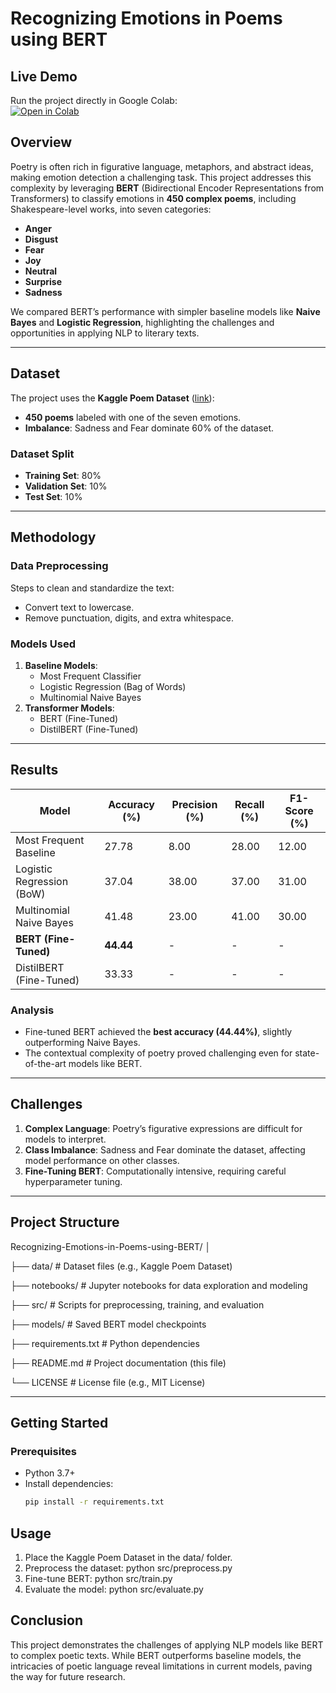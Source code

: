 # Recognizing Emotions in Poems using BERT

## Live Demo  
Run the project directly in Google Colab:  
[![Open in Colab](https://colab.research.google.com/assets/colab-badge.svg)](https://colab.research.google.com/drive/197I8ut041obXMl5r3UUKK9EmqI69mW2D?usp=sharing)


## Overview
Poetry is often rich in figurative language, metaphors, and abstract ideas, making emotion detection a challenging task. This project addresses this complexity by leveraging **BERT** (Bidirectional Encoder Representations from Transformers) to classify emotions in **450 complex poems**, including Shakespeare-level works, into seven categories:
- **Anger**
- **Disgust**
- **Fear**
- **Joy**
- **Neutral**
- **Surprise**
- **Sadness**

We compared BERT’s performance with simpler baseline models like **Naive Bayes** and **Logistic Regression**, highlighting the challenges and opportunities in applying NLP to literary texts.

---

## Dataset
The project uses the **Kaggle Poem Dataset** ([link](https://www.kaggle.com/datasets/mexwell/poem-dataset)):
- **450 poems** labeled with one of the seven emotions.
- **Imbalance**: Sadness and Fear dominate 60% of the dataset.

### Dataset Split
- **Training Set**: 80%
- **Validation Set**: 10%
- **Test Set**: 10%

---

## Methodology
### Data Preprocessing
Steps to clean and standardize the text:
- Convert text to lowercase.
- Remove punctuation, digits, and extra whitespace.

### Models Used
1. **Baseline Models**:
   - Most Frequent Classifier
   - Logistic Regression (Bag of Words)
   - Multinomial Naive Bayes
2. **Transformer Models**:
   - BERT (Fine-Tuned)
   - DistilBERT (Fine-Tuned)

---

## Results
| **Model**                | **Accuracy (%)** | **Precision (%)** | **Recall (%)** | **F1-Score (%)** |
|--------------------------|------------------|-------------------|----------------|------------------|
| Most Frequent Baseline   | 27.78           | 8.00             | 28.00         | 12.00           |
| Logistic Regression (BoW)| 37.04           | 38.00            | 37.00         | 31.00           |
| Multinomial Naive Bayes  | 41.48           | 23.00            | 41.00         | 30.00           |
| **BERT (Fine-Tuned)**    | **44.44**       | -                | -             | -               |
| DistilBERT (Fine-Tuned)  | 33.33           | -                | -             | -               |

### Analysis
- Fine-tuned BERT achieved the **best accuracy (44.44%)**, slightly outperforming Naive Bayes.
- The contextual complexity of poetry proved challenging even for state-of-the-art models like BERT.

---

## Challenges
1. **Complex Language**: Poetry’s figurative expressions are difficult for models to interpret.
2. **Class Imbalance**: Sadness and Fear dominate the dataset, affecting model performance on other classes.
3. **Fine-Tuning BERT**: Computationally intensive, requiring careful hyperparameter tuning.

---

## Project Structure
Recognizing-Emotions-in-Poems-using-BERT/ │ 

├── data/ # Dataset files (e.g., Kaggle Poem Dataset) 

├── notebooks/ # Jupyter notebooks for data exploration and modeling 

├── src/ # Scripts for preprocessing, training, and evaluation 

├── models/ # Saved BERT model checkpoints 

├── requirements.txt # Python dependencies 

├── README.md # Project documentation (this file) 

└── LICENSE # License file (e.g., MIT License)


---

## Getting Started
### Prerequisites
- Python 3.7+
- Install dependencies:
  ```bash
  pip install -r requirements.txt

## Usage
1. Place the Kaggle Poem Dataset in the data/ folder.
2. Preprocess the dataset:
   python src/preprocess.py
3. Fine-tune BERT:
   python src/train.py
4. Evaluate the model:
   python src/evaluate.py

## Conclusion
This project demonstrates the challenges of applying NLP models like BERT to complex poetic texts. While BERT outperforms baseline models, the intricacies of poetic language reveal limitations in current models, paving the way for future research.




